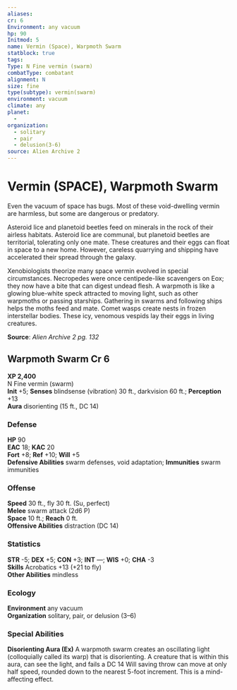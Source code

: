 ```yaml
---
aliases: 
cr: 6
Environment: any vacuum
hp: 90
Initmod: 5
name: Vermin (Space), Warpmoth Swarm
statblock: true
tags: 
Type: N Fine vermin (swarm)
combatType: combatant
alignment: N
size: fine
type(subtype): vermin(swarm)
environment: vacuum
climate: any
planet:
  - 
organization:
  - solitary
  - pair
  - delusion(3-6)
source: Alien Archive 2
---
```


# Vermin (SPACE), Warpmoth Swarm

Even the vacuum of space has bugs. Most of these void-dwelling vermin are harmless, but some are dangerous or predatory.

Asteroid lice and planetoid beetles feed on minerals in the rock of their airless habitats. Asteroid lice are communal, but planetoid beetles are territorial, tolerating only one mate. These creatures and their eggs can float in space to a new home. However, careless quarrying and shipping have accelerated their spread through the galaxy.

Xenobiologists theorize many space vermin evolved in special circumstances. Necropedes were once centipede-like scavengers on Eox; they now have a bite that can digest undead flesh. A warpmoth is like a glowing blue-white speck attracted to moving light, such as other warpmoths or passing starships. Gathering in swarms and following ships helps the moths feed and mate. Comet wasps create nests in frozen interstellar bodies. These icy, venomous vespids lay their eggs in living creatures.

**Source**:  _Alien Archive 2 pg. 132_

## Warpmoth Swarm Cr 6

**XP 2,400**  
N Fine vermin (swarm)  
**Init** +5; **Senses** blindsense (vibration) 30 ft., darkvision 60 ft.; **Perception** +13  
**Aura** disorienting (15 ft., DC 14)

### Defense

**HP** 90  
**EAC** 18; **KAC** 20  
**Fort** +8; **Ref** +10; **Will** +5  
**Defensive Abilities** swarm defenses, void adaptation; **Immunities** swarm immunities  

### Offense

**Speed** 30 ft., fly 30 ft. (Su, perfect)  
**Melee** swarm attack (2d6 P)  
**Space** 10 ft.; **Reach** 0 ft.  
**Offensive Abilities** distraction (DC 14)

### Statistics

**STR** -5; **DEX** +5; **CON** +3; **INT** —; **WIS** +0; **CHA** -3  
**Skills** Acrobatics +13 (+21 to fly)  
**Other Abilities** mindless

### Ecology

**Environment** any vacuum  
**Organization** solitary, pair, or delusion (3–6)

### Special Abilities

**Disorienting Aura (Ex)** A warpmoth swarm creates an oscillating light (colloquially called its warp) that is disorienting. A creature that is within this aura, can see the light, and fails a DC 14 Will saving throw can move at only half speed, rounded down to the nearest 5-foot increment. This is a mind-affecting effect.


